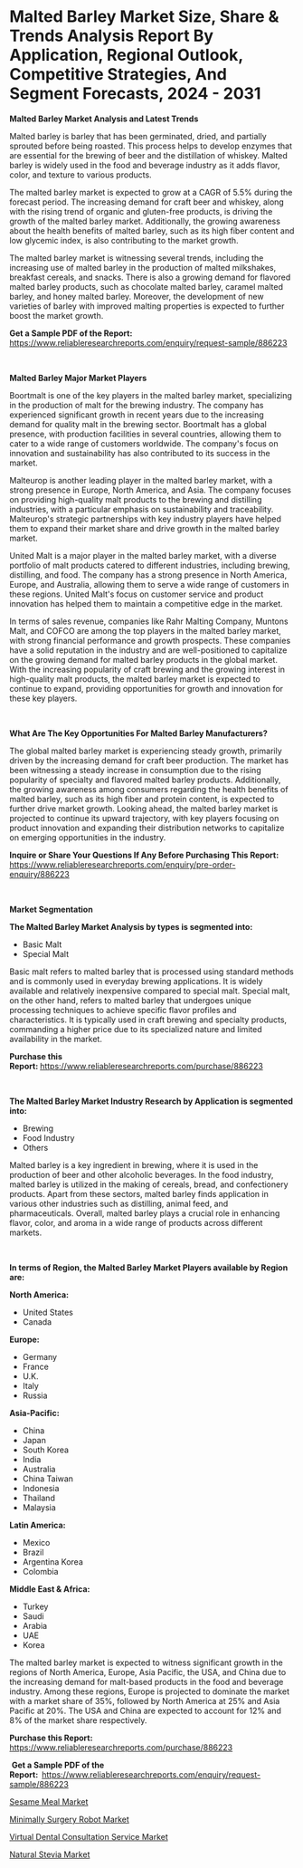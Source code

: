 <p><h1>Malted Barley Market Size, Share & Trends Analysis Report By Application, Regional Outlook, Competitive Strategies, And Segment Forecasts, 2024 - 2031</h1></p><p><strong>Malted Barley Market Analysis and Latest Trends</strong></p>
<p><p>Malted barley is barley that has been germinated, dried, and partially sprouted before being roasted. This process helps to develop enzymes that are essential for the brewing of beer and the distillation of whiskey. Malted barley is widely used in the food and beverage industry as it adds flavor, color, and texture to various products.</p><p>The malted barley market is expected to grow at a CAGR of 5.5% during the forecast period. The increasing demand for craft beer and whiskey, along with the rising trend of organic and gluten-free products, is driving the growth of the malted barley market. Additionally, the growing awareness about the health benefits of malted barley, such as its high fiber content and low glycemic index, is also contributing to the market growth.</p><p>The malted barley market is witnessing several trends, including the increasing use of malted barley in the production of malted milkshakes, breakfast cereals, and snacks. There is also a growing demand for flavored malted barley products, such as chocolate malted barley, caramel malted barley, and honey malted barley. Moreover, the development of new varieties of barley with improved malting properties is expected to further boost the market growth.</p></p>
<p><strong>Get a Sample PDF of the Report:&nbsp;</strong> <a href="https://www.reliableresearchreports.com/enquiry/request-sample/886223">https://www.reliableresearchreports.com/enquiry/request-sample/886223</a></p>
<p>&nbsp;</p>
<p><strong>Malted Barley Major Market Players</strong></p>
<p><p>Boortmalt is one of the key players in the malted barley market, specializing in the production of malt for the brewing industry. The company has experienced significant growth in recent years due to the increasing demand for quality malt in the brewing sector. Boortmalt has a global presence, with production facilities in several countries, allowing them to cater to a wide range of customers worldwide. The company's focus on innovation and sustainability has also contributed to its success in the market.</p><p>Malteurop is another leading player in the malted barley market, with a strong presence in Europe, North America, and Asia. The company focuses on providing high-quality malt products to the brewing and distilling industries, with a particular emphasis on sustainability and traceability. Malteurop's strategic partnerships with key industry players have helped them to expand their market share and drive growth in the malted barley market.</p><p>United Malt is a major player in the malted barley market, with a diverse portfolio of malt products catered to different industries, including brewing, distilling, and food. The company has a strong presence in North America, Europe, and Australia, allowing them to serve a wide range of customers in these regions. United Malt's focus on customer service and product innovation has helped them to maintain a competitive edge in the market.</p><p>In terms of sales revenue, companies like Rahr Malting Company, Muntons Malt, and COFCO are among the top players in the malted barley market, with strong financial performance and growth prospects. These companies have a solid reputation in the industry and are well-positioned to capitalize on the growing demand for malted barley products in the global market. With the increasing popularity of craft brewing and the growing interest in high-quality malt products, the malted barley market is expected to continue to expand, providing opportunities for growth and innovation for these key players.</p></p>
<p>&nbsp;</p>
<p><strong>What Are The Key Opportunities For Malted Barley Manufacturers?</strong></p>
<p><p>The global malted barley market is experiencing steady growth, primarily driven by the increasing demand for craft beer production. The market has been witnessing a steady increase in consumption due to the rising popularity of specialty and flavored malted barley products. Additionally, the growing awareness among consumers regarding the health benefits of malted barley, such as its high fiber and protein content, is expected to further drive market growth. Looking ahead, the malted barley market is projected to continue its upward trajectory, with key players focusing on product innovation and expanding their distribution networks to capitalize on emerging opportunities in the industry.</p></p>
<p><strong>Inquire or Share Your Questions If Any Before Purchasing This Report:</strong> <a href="https://www.reliableresearchreports.com/enquiry/pre-order-enquiry/886223">https://www.reliableresearchreports.com/enquiry/pre-order-enquiry/886223</a></p>
<p>&nbsp;</p>
<p><strong>Market Segmentation</strong></p>
<p><strong>The Malted Barley Market Analysis by types is segmented into:</strong></p>
<p><ul><li>Basic Malt</li><li>Special Malt</li></ul></p>
<p><p>Basic malt refers to malted barley that is processed using standard methods and is commonly used in everyday brewing applications. It is widely available and relatively inexpensive compared to special malt. Special malt, on the other hand, refers to malted barley that undergoes unique processing techniques to achieve specific flavor profiles and characteristics. It is typically used in craft brewing and specialty products, commanding a higher price due to its specialized nature and limited availability in the market.</p></p>
<p><strong>Purchase this Report:&nbsp;</strong><a href="https://www.reliableresearchreports.com/purchase/886223">https://www.reliableresearchreports.com/purchase/886223</a></p>
<p>&nbsp;</p>
<p><strong>The Malted Barley Market Industry Research by Application is segmented into:</strong></p>
<p><ul><li>Brewing</li><li>Food Industry</li><li>Others</li></ul></p>
<p><p>Malted barley is a key ingredient in brewing, where it is used in the production of beer and other alcoholic beverages. In the food industry, malted barley is utilized in the making of cereals, bread, and confectionery products. Apart from these sectors, malted barley finds application in various other industries such as distilling, animal feed, and pharmaceuticals. Overall, malted barley plays a crucial role in enhancing flavor, color, and aroma in a wide range of products across different markets.</p></p>
<p>&nbsp;</p>
<p><strong>In terms of Region, the Malted Barley Market Players available by Region are:</strong></p>
<p>
    <p> <strong> North America: </strong>
        <ul>
            <li>United States</li>
            <li>Canada</li>
        </ul>
        </p> 
    <p> <strong> Europe: </strong>
        <ul>
            <li>Germany</li>
            <li>France</li>
            <li>U.K.</li>
            <li>Italy</li>
            <li>Russia</li>
        </ul>
        </p> 
    <p> <strong> Asia-Pacific: </strong>
        <ul>
            <li>China</li>
            <li>Japan</li>
            <li>South Korea</li>
            <li>India</li>
            <li>Australia</li>
            <li>China Taiwan</li>
            <li>Indonesia</li>
            <li>Thailand</li>
            <li>Malaysia</li>
        </ul>
        </p> 
    <p> <strong> Latin America: </strong>
        <ul>
            <li>Mexico</li>
            <li>Brazil</li>
            <li>Argentina Korea</li>
            <li>Colombia</li>
        </ul>
        </p> 
    <p> <strong> Middle East & Africa: </strong>
        <ul>
            <li>Turkey</li>
            <li>Saudi</li>
            <li>Arabia</li>
            <li>UAE</li>
            <li>Korea</li>
        </ul>
    </p>
    </p>
<p><p>The malted barley market is expected to witness significant growth in the regions of North America, Europe, Asia Pacific, the USA, and China due to the increasing demand for malt-based products in the food and beverage industry. Among these regions, Europe is projected to dominate the market with a market share of 35%, followed by North America at 25% and Asia Pacific at 20%. The USA and China are expected to account for 12% and 8% of the market share respectively.</p></p>
<p><strong>Purchase this Report: </strong><a href="https://www.reliableresearchreports.com/purchase/886223">https://www.reliableresearchreports.com/purchase/886223</a></p>
<p>&nbsp;<strong>Get a Sample PDF of the Report:&nbsp;&nbsp;</strong><a href="https://www.reliableresearchreports.com/enquiry/request-sample/886223">https://www.reliableresearchreports.com/enquiry/request-sample/886223</a></p>
<p><strong></strong></p>
<p><p><a href="https://github.com/gamblestampleyjenny50m5sl6/Market-Research-Report-List-1/blob/main/sesame-meal-market.md">Sesame Meal Market</a></p><p><a href="https://issuu.com/reportprime-2/docs/minimally-surgery-robot-market-size-2030.pptx">Minimally Surgery Robot Market</a></p><p><a href="https://issuu.com/reportprime-2/docs/virtual-dental-consultation-service-market-size-20">Virtual Dental Consultation Service Market</a></p><p><a href="https://github.com/wwwkeltoum/Market-Research-Report-List-2/blob/main/natural-stevia-market.md">Natural Stevia Market</a></p></p>
